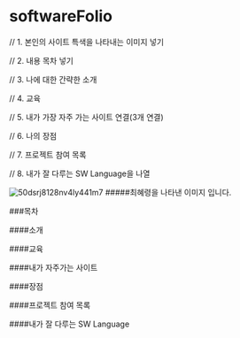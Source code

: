 # softwareFolio

//        1.  본인의 사이트 특색을 나타내는 이미지 넣기

//        2. 내용 목차 넣기

//        3. 나에 대한 간략한 소개

//        4. 교육

//        5. 내가 가장 자주 가는 사이트 연결(3개 연결)

//   6. 나의 장점

 //       7. 프로젝트 참여 목록

  //      8. 내가 잘 다루는 SW Language을 나열
        
        
![50dsrj8128nv4ly441m7](https://user-images.githubusercontent.com/50656146/123883415-f1774200-d983-11eb-9ff6-a1f221cba713.jpg)
#####최혜령을 나타낸 이미지 입니다.

###목차

####소개

####교육

####내가 자주가는 사이트

####장점

####프로젝트 참여 목록

####내가 잘 다루는 SW Language
